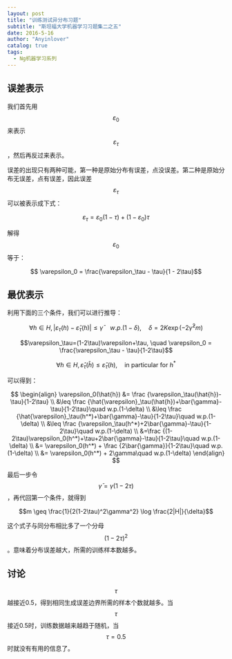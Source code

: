 ```yaml
---
layout: post
title: "训练测试异分布习题"
subtitle: "斯坦福大学机器学习习题集二之五"
date: 2016-5-16
author: "Anyinlover"
catalog: true
tags:
  - Ng机器学习系列
---
```


## 误差表示
我们首先用$$\varepsilon_0$$来表示$$\varepsilon_\tau$$，然后再反过来表示。

误差的出现只有两种可能，第一种是原始分布有误差，点没误差。第二种是原始分布无误差，点有误差，因此误差$$\varepsilon_\tau$$可以被表示成下式：

$$\varepsilon_\tau = \varepsilon_0(1-\tau) + (1-\varepsilon_0)\tau$$

解得$$\varepsilon_0$$等于：

$$ \varepsilon_0 = \frac{\varepsilon_\tau - \tau}{1 - 2\tau}$$

## 最优表示

利用下面的三个条件，我们可以进行推导：

$$ \forall h \in H, | \varepsilon_\tau(h) - \hat{\varepsilon}_\tau(h)| \leq \bar{\gamma} \quad w.p.(1-\delta), \quad \delta=2K \exp(-2\bar{\gamma}^2m)$$

$$\varepsilon_\tau=(1-2\tau)\varepsilon+\tau, \quad \varepsilon_0 = \frac{\varepsilon_\tau - \tau}{1-2\tau}$$

$$\forall h \in H, \hat{\varepsilon}_\tau(\hat{h}) \leq \hat{\varepsilon}_\tau(h), \quad \text{in particular for }h^*$$

可以得到：

$$
\begin{align}
\varepsilon_0(\hat{h}) &= \frac {\varepsilon_\tau(\hat{h})-\tau}{1-2\tau} \\
&\leq \frac {\hat{\varepsilon}_\tau(\hat{h})+\bar{\gamma}-\tau}{1-2\tau}\quad w.p.(1-\delta) \\
&\leq \frac {\hat{\varepsilon}_\tau(h^*)+\bar{\gamma}-\tau}{1-2\tau}\quad w.p.(1-\delta) \\
&\leq \frac {\varepsilon_\tau(h^*)+2\bar{\gamma}-\tau}{1-2\tau}\quad w.p.(1-\delta) \\
&=\frac {(1-2\tau)\varepsilon_0(h^*)+\tau+2\bar{\gamma}-\tau}{1-2\tau}\quad w.p.(1-\delta) \\
&= \varepsilon_0(h^*) + \frac {2\bar{\gamma}}{1-2\tau}\quad w.p.(1-\delta) \\
&= \varepsilon_0(h^*) + 2\gamma\quad w.p.(1-\delta)
\end{align}
$$

最后一步令$$\bar{\gamma}=\gamma(1-2\tau)$$，再代回第一个条件，就得到

$$m \geq \frac{1}{2(1-2\tau)^2\gamma^2} \log \frac{2|H|}{\delta}$$

这个式子与同分布相比多了一个分母$$(1-2\tau)^2$$。意味着分布误差越大，所需的训练样本数越多。

## 讨论

$$\tau$$越接近0.5，得到相同生成误差边界所需的样本个数就越多。当$$\tau$$接近0.5时，训练数据越来越趋于随机，当$$\tau=0.5$$时就没有有用的信息了。